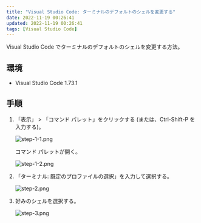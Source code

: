 ```yaml
---
title: "Visual Studio Code: ターミナルのデフォルトのシェルを変更する"
date: 2022-11-19 00:26:41
updated: 2022-11-19 00:26:41
tags: [Visual Studio Code]
---
```


Visual Studio Code でターミナルのデフォルトのシェルを変更する方法。

<!-- more -->
## 環境

- Visual Studio Code 1.73.1


## 手順

1. 「表示」 > 「コマンド パレット」をクリックする (または、Ctrl-Shift-P を入力する)。

   ![step-1-1.png](visual-studio-code-change-default-shell-for-terminal/step-1-1.png)

   コマンド パレットが開く。

   ![step-1-2.png](visual-studio-code-change-default-shell-for-terminal/step-1-2.png)

2. 「ターミナル: 既定のプロファイルの選択」を入力して選択する。

   ![step-2.png](visual-studio-code-change-default-shell-for-terminal/step-2.png)

3. 好みのシェルを選択する。

   ![step-3.png](visual-studio-code-change-default-shell-for-terminal/step-3.png)